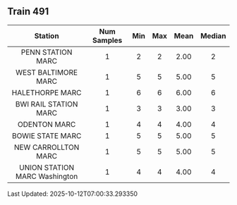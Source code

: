 ## Train 491

| Station | Num Samples | Min | Max | Mean | Median |
| :-----: | :---------: | :-: | :-: | :--: | :----: |
| PENN STATION MARC | 1 | 2 | 2 | 2.00 | 2 |
| WEST BALTIMORE MARC | 1 | 5 | 5 | 5.00 | 5 |
| HALETHORPE MARC | 1 | 6 | 6 | 6.00 | 6 |
| BWI RAIL STATION MARC | 1 | 3 | 3 | 3.00 | 3 |
| ODENTON MARC | 1 | 4 | 4 | 4.00 | 4 |
| BOWIE STATE MARC | 1 | 5 | 5 | 5.00 | 5 |
| NEW CARROLLTON MARC | 1 | 5 | 5 | 5.00 | 5 |
| UNION STATION MARC Washington | 1 | 4 | 4 | 4.00 | 4 |


Last Updated: 2025-10-12T07:00:33.293350